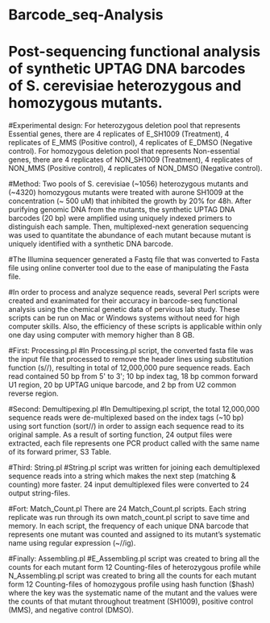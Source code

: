 # Barcode_seq-Analysis

# Post-sequencing functional analysis of synthetic UPTAG DNA barcodes of S. cerevisiae heterozygous and homozygous mutants.

#Experimental design: For heterozygous deletion pool that represents Essential genes, there are 4 replicates of E_SH1009 (Treatment), 4 replicates of E_MMS (Positive control), 4 replicates of E_DMSO (Negative control). For homozygous deletion pool that represents Non-essential genes, there are 4 replicates of NON_SH1009 (Treatment), 4 replicates of NON_MMS (Positive control), 4 replicates of NON_DMSO (Negative control). 

#Method: Two pools of S. cerevisiae (~1056) heterozygous mutants and (~4320) homozygous mutants were treated with aurone SH1009 at the concentration (~ 500 uM) that inhibited the growth by 20% for 48h. After purifying genomic DNA from the mutants, the synthetic UPTAG DNA barcodes (20 bp) were amplified using uniquely indexed primers to distinguish each sample. Then, multiplexed-next generation sequencing was used to quantitate the abundance of each mutant because mutant is uniquely identified with a synthetic DNA barcode. 

#The Illumina sequencer generated a Fastq file that was converted to Fasta file using online converter tool due to the ease of manipulating the Fasta file. 

#In order to process and analyze sequence reads, several Perl scripts were created and exanimated for their accuracy in barcode-seq functional analysis using the chemical genetic data of pervious lab study. These scripts can be run on Mac or Windows systems without need for high computer skills. Also, the efficiency of these scripts is applicable within only one day using computer with memory higher than 8 GB. 

#First: Processing.pl
#In Processing.pl script, the converted fasta file was the input file that processed to remove the header lines using substitution function (s//), resulting in total of 12,000,000 pure sequence reads. Each read contained 50 bp from 5' to 3'; 10 bp index tag, 18 bp common forward U1 region, 20 bp UPTAG unique barcode, and 2 bp from U2 common reverse region. 

#Second: Demultipexing.pl
#In Demultipexing.pl script, the total 12,000,000 sequence reads were de-multiplexed based on the index tags (~10 bp) using sort function (sort//) in order to assign each sequence read to its original sample. As a result of sorting function, 24 output files were extracted, each file represents one PCR product called with the same name of its forward primer, S3 Table.

#Third: String.pl 
#String.pl script was written for joining each demultiplexed sequence reads into a string which makes the next step (matching & counting) more faster. 24 input demultiplexed files were converted to 24 output string-files.  

#Fort: Match_Count.pl
There are 24 Match_Count.pl scripts. Each string replicate was run through its own match_count.pl script to save time and memory. In each script, the frequency of each unique DNA barcode that represents one mutant was counted and assigned to its mutant’s systematic name using regular expression (~//ig). 

#Finally: Assembling.pl 
#E_Assembling.pl script was created to bring all the counts for each mutant form 12 Counting-files of heterozygous profile while N_Assembling.pl script was created to bring all the counts for each mutant form 12 Counting-files of homozygous profile using hash function ($hash) where the key was the systematic name of the mutant and the values were the counts of that mutant throughout treatment (SH1009), positive control (MMS), and negative control (DMSO). 

